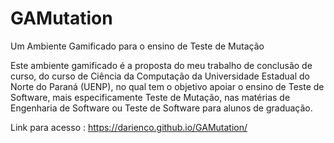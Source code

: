 # GAMutation
Um Ambiente Gamificado para o ensino de Teste de Mutação

Este ambiente gamificado é a proposta do meu trabalho de conclusão de curso, do curso de Ciência da Computação da Universidade Estadual do Norte do Paraná (UENP), no qual tem o objetivo apoiar o ensino de Teste de Software, mais especificamente Teste de Mutação, nas matérias de Engenharia de Software ou Teste de Software para alunos de graduação.

Link para acesso : https://darienco.github.io/GAMutation/
